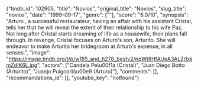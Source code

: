 {"tmdb_id": 102905, "title": "Novios", "original_title": "Novios", "slug_title": "novios", "date": "1999-09-17", "genre": [""], "score": "6.0/10", "synopsis": "Arturo , a successful restaurateur, having an affair with his assistant Cristal, tells her that he will reveal the extent of their relationship to his wife Paz. Not long after Cristal starts dreaming of life as a housewife, their plans fall through. In revenge, Cristal focuses on Arturo's son, Arturito. She will endeavor to make Arturito her bridegroom at Arturo's expense, in all senses.", "image": "https://image.tmdb.org/t/p/w185_and_h278_bestv2/nqWt8HfAUeA3ALZj1xijmZdIK6L.jpg", "actors": ["Candela Pe\u00f1a (Cristal)", "Juan Diego Botto (Arturito)", "Juanjo Puigcorb\u00e9 (Arturo)"], "comments": [], "recommandations_id": [], "youtube_key": "notfound"}